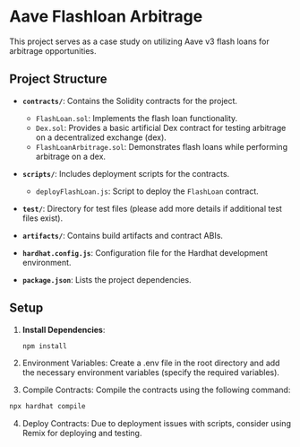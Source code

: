 # Aave Flashloan Arbitrage

This project serves as a case study on utilizing Aave v3 flash loans for arbitrage opportunities.

## Project Structure

- **`contracts/`**: Contains the Solidity contracts for the project.

  - `FlashLoan.sol`: Implements the flash loan functionality.
  - `Dex.sol`: Provides a basic artificial Dex contract for testing arbitrage on a decentralized exchange (dex).
  - `FlashLoanArbitrage.sol`: Demonstrates flash loans while performing arbitrage on a dex.

- **`scripts/`**: Includes deployment scripts for the contracts.

  - `deployFlashLoan.js`: Script to deploy the `FlashLoan` contract.

- **`test/`**: Directory for test files (please add more details if additional test files exist).

- **`artifacts/`**: Contains build artifacts and contract ABIs.

- **`hardhat.config.js`**: Configuration file for the Hardhat development environment.

- **`package.json`**: Lists the project dependencies.

## Setup

1. **Install Dependencies**:

   ```sh
   npm install

   ```

2. Environment Variables: Create a .env file in the root directory and add the necessary environment variables (specify the required variables).

3. Compile Contracts: Compile the contracts using the following command:

```sh
npx hardhat compile
```

4. Deploy Contracts: Due to deployment issues with scripts, consider using Remix for deploying and testing.
